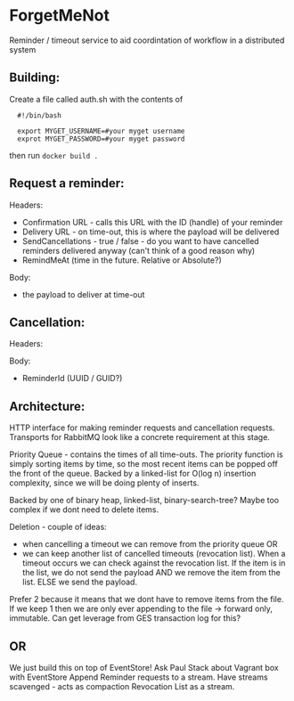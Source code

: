 ForgetMeNot
===========

Reminder / timeout service to aid coordintation of workflow in a distributed system

Building:
---------

Create a file called auth.sh with the contents of

```
  #!/bin/bash
  
  export MYGET_USERNAME=#your myget username
  exprot MYGET_PASSWORD=#your myget password
```

then run
`docker build .`




Request a reminder:
-------------------

Headers:
  - Confirmation URL - calls this URL with the ID (handle) of your reminder
  - Delivery URL - on time-out, this is where the payload will be delivered
  - SendCancellations - true / false - do you want to have cancelled reminders delivered anyway (can't think of a good reason why)
  - RemindMeAt (time in the future. Relative or Absolute?)

Body:
  - the payload to deliver at time-out


Cancellation:
-------------

Headers:

Body:
  - ReminderId (UUID / GUID?)


Architecture:
-------------

HTTP interface for making reminder requests and cancellation requests. 
Transports for RabbitMQ look like a concrete requirement at this stage.

Priority Queue - contains the times of all time-outs. The priority function is simply sorting items by time, so the most recent items can be popped off the front of the queue. Backed by a linked-list for O(log n) insertion complexity, since we will be doing plenty of inserts.

Backed by one of binary heap, linked-list, binary-search-tree? Maybe too complex if we dont need to delete items.

Deletion - couple of ideas:
  - when cancelling a timeout we can remove from the priority queue
OR
  - we can keep another list of cancelled timeouts (revocation list). When a timeout occurs we can check against the revocation list. If the item is in the list, we do not send the payload AND we remove the item from the list. ELSE we send the payload.

Prefer 2 because it means that we dont have to remove items from the file. If we keep 1 then we are only ever appending to the file -> forward only, immutable. Can get leverage from GES transaction log for this?

OR
--

We just build this on top of EventStore!
Ask Paul Stack about Vagrant box with EventStore
Append Reminder requests to a stream.
Have streams scavenged - acts as compaction
Revocation List as a stream.

